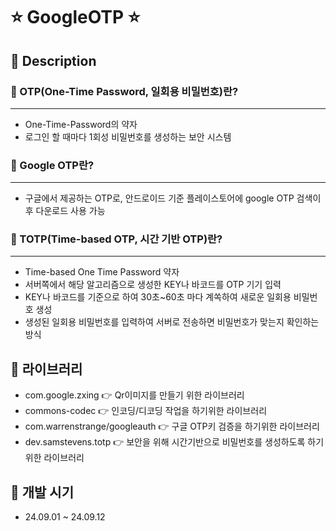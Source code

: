 # :star: GoogleOTP :star:

## :rainbow: Description
### :key: OTP(One-Time Password, 일회용 비밀번호)란?
------
+ One-Time-Password의 약자
+ 로그인 할 때마다 1회성 비밀번호를 생성하는 보안 시스템

### :key: Google OTP란?
------
+ 구글에서 제공하는 OTP로, 안드로이드 기준 플레이스토어에 google OTP 검색이후 다운로드 사용 가능

### :key: TOTP(Time-based OTP, 시간 기반 OTP)란?
------
+ Time-based One Time Password 약자
+ 서버쪽에서 해당 알고리즘으로 생성한 KEY나 바코드를 OTP 기기 입력
+ KEY나 바코드를 기준으로 하여 30초~60초 마다 계쏙하여 새로운 일회용 비밀번호 생성
+ 생성된 일회용 비밀번호를 입력하여 서버로 전송하면 비밀번호가 맞는지 확인하는 방식

## :rainbow: 라이브러리
+ com.google.zxing :point_right: Qr이미지를 만들기 위한 라이브러리
+ commons-codec :point_right: 인코딩/디코딩 작업을 하기위한 라이브러리
+ com.warrenstrange/googleauth :point_right: 구글 OTP키 검증을 하기위한 라이브러리
+ dev.samstevens.totp :point_right: 보안을 위해 시간기반으로 비밀번호를 생성하도록 하기위한 라이브러리

## :rainbow: 개발 시기
+ 24.09.01 ~ 24.09.12
